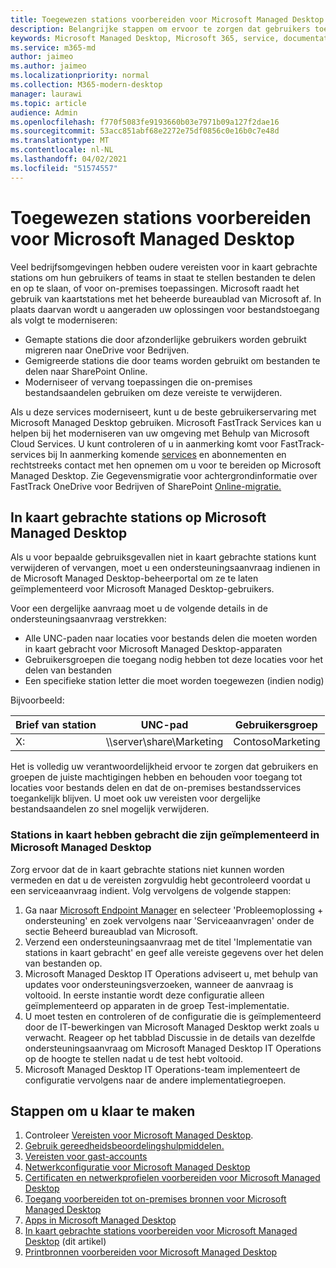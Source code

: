 ```yaml
---
title: Toegewezen stations voorbereiden voor Microsoft Managed Desktop
description: Belangrijke stappen om ervoor te zorgen dat gebruikers toegang hebben tot gegevens op kaartstations
keywords: Microsoft Managed Desktop, Microsoft 365, service, documentatie
ms.service: m365-md
author: jaimeo
ms.author: jaimeo
ms.localizationpriority: normal
ms.collection: M365-modern-desktop
manager: laurawi
ms.topic: article
audience: Admin
ms.openlocfilehash: f770f5083fe9193660b03e7971b09a127f2dae16
ms.sourcegitcommit: 53acc851abf68e2272e75df0856c0e16b0c7e48d
ms.translationtype: MT
ms.contentlocale: nl-NL
ms.lasthandoff: 04/02/2021
ms.locfileid: "51574557"
---
```

#  <a name="prepare-mapped-drives-for-microsoft-managed-desktop"></a>Toegewezen stations voorbereiden voor Microsoft Managed Desktop

Veel bedrijfsomgevingen hebben oudere vereisten voor in kaart gebrachte stations om hun gebruikers of teams in staat te stellen bestanden te delen en op te slaan, of voor on-premises toepassingen. Microsoft raadt het gebruik van kaartstations met het beheerde bureaublad van Microsoft af. In plaats daarvan wordt u aangeraden uw oplossingen voor bestandstoegang als volgt te moderniseren:
  
- Gemapte stations die door afzonderlijke gebruikers worden gebruikt migreren naar OneDrive voor Bedrijven. 
- Gemigreerde stations die door teams worden gebruikt om bestanden te delen naar SharePoint Online. 
- Moderniseer of vervang toepassingen die on-premises bestandsaandelen gebruiken om deze vereiste te verwijderen.
  
Als u deze services moderniseert, kunt u de beste gebruikerservaring met Microsoft Managed Desktop gebruiken. Microsoft FastTrack Services kan u helpen bij het moderniseren van uw omgeving met Behulp van Microsoft Cloud Services. U kunt controleren of u in aanmerking komt voor FastTrack-services bij In aanmerking komende [services](/fasttrack/m365-eligible-services-and-plans) en abonnementen en rechtstreeks contact met hen opnemen om u voor te bereiden op Microsoft Managed Desktop. Zie Gegevensmigratie voor achtergrondinformatie over FastTrack OneDrive voor Bedrijven of SharePoint [Online-migratie.](/fasttrack/o365-data-migration)

## <a name="mapped-drives-on-microsoft-managed-desktop"></a>In kaart gebrachte stations op Microsoft Managed Desktop
 
Als u voor bepaalde gebruiksgevallen niet in kaart gebrachte stations kunt verwijderen of vervangen, moet u een ondersteuningsaanvraag indienen in de Microsoft Managed Desktop-beheerportal om ze te laten geïmplementeerd voor Microsoft Managed Desktop-gebruikers.
    
Voor een dergelijke aanvraag moet u de volgende details in de ondersteuningsaanvraag verstrekken: 

- Alle UNC-paden naar locaties voor bestands delen die moeten worden in kaart gebracht voor Microsoft Managed Desktop-apparaten 
- Gebruikersgroepen die toegang nodig hebben tot deze locaties voor het delen van bestanden 
- Een specifieke station letter die moet worden toegewezen (indien nodig)

Bijvoorbeeld:

| Brief van station | UNC-pad | Gebruikersgroep |
|--------------|----------|------------|
| X:  | \\\server\share\Marketing | ContosoMarketing |

Het is volledig uw verantwoordelijkheid ervoor te zorgen dat gebruikers en groepen de juiste machtigingen hebben en behouden voor toegang tot locaties voor bestands delen en dat de on-premises bestandsservices toegankelijk blijven. U moet ook uw vereisten voor dergelijke bestandsaandelen zo snel mogelijk verwijderen.

### <a name="to-have-mapped-drives-deployed-in-microsoft-managed-desktop"></a>Stations in kaart hebben gebracht die zijn geïmplementeerd in Microsoft Managed Desktop
 
Zorg ervoor dat de in kaart gebrachte stations niet kunnen worden vermeden en dat u de vereisten zorgvuldig hebt gecontroleerd voordat u een serviceaanvraag indient. Volg vervolgens de volgende stappen:

1. Ga naar [Microsoft Endpoint Manager](https://endpoint.microsoft.com/) en selecteer 'Probleemoplossing + ondersteuning' en zoek vervolgens naar 'Serviceaanvragen' onder de sectie Beheerd bureaublad van Microsoft.  
2. Verzend een ondersteuningsaanvraag met de titel 'Implementatie van stations in kaart gebracht' en geef alle vereiste gegevens over het delen van bestanden op.  
3. Microsoft Managed Desktop IT Operations adviseert u, met behulp van updates voor ondersteuningsverzoeken, wanneer de aanvraag is voltooid. In eerste instantie wordt deze configuratie alleen geïmplementeerd op apparaten in de groep Test-implementatie.  
4. U moet testen en controleren of de configuratie die is geïmplementeerd door de IT-bewerkingen van Microsoft Managed Desktop werkt zoals u verwacht. Reageer op het tabblad Discussie in de details van dezelfde ondersteuningsaanvraag om Microsoft Managed Desktop IT Operations op de hoogte te stellen nadat u de test hebt voltooid.  
5. Microsoft Managed Desktop IT Operations-team implementeert de configuratie vervolgens naar de andere implementatiegroepen. 

## <a name="steps-to-get-ready"></a>Stappen om u klaar te maken

1. Controleer [Vereisten voor Microsoft Managed Desktop](prerequisites.md).
2. [Gebruik gereedheidsbeoordelingshulpmiddelen.](readiness-assessment-tool.md)
3. [Vereisten voor gast-accounts](guest-accounts.md)
4. [Netwerkconfiguratie voor Microsoft Managed Desktop](network.md)
5. [Certificaten en netwerkprofielen voorbereiden voor Microsoft Managed Desktop](certs-wifi-lan.md)
6. [Toegang voorbereiden tot on-premises bronnen voor Microsoft Managed Desktop](authentication.md)
7. [Apps in Microsoft Managed Desktop](apps.md)
8. [In kaart gebrachte stations voorbereiden voor Microsoft Managed Desktop](mapped-drives.md) (dit artikel)
9. [Printbronnen voorbereiden voor Microsoft Managed Desktop](printing.md)
